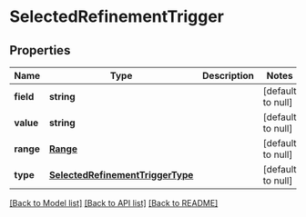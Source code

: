 # SelectedRefinementTrigger

## Properties
Name | Type | Description | Notes
------------ | ------------- | ------------- | -------------
**field** | **string** |  | [default to null]
**value** | **string** |  | [default to null]
**range** | [**Range**](Range.md) |  | [default to null]
**type** | [**SelectedRefinementTriggerType**](SelectedRefinementTriggerType.md) |  | [default to null]

[[Back to Model list]](../README.md#documentation-for-models) [[Back to API list]](../README.md#documentation-for-api-endpoints) [[Back to README]](../README.md)


